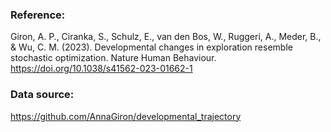 ### Reference:
Giron, A. P., Ciranka, S., Schulz, E., van den Bos, W., Ruggeri, A., Meder, B., & Wu, C. M. (2023). Developmental changes in exploration resemble stochastic optimization. Nature Human Behaviour. https://doi.org/10.1038/s41562-023-01662-1

### Data source:
https://github.com/AnnaGiron/developmental_trajectory
